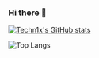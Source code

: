 ### Hi there 👋

[![Techn1x's GitHub stats](https://github-readme-stats.vercel.app/api?username=techn1x&theme=great-gatsby&show_icons=true&hide=stars&custom_title=Github%20Stats%20%28Public%29)](https://github.com/techn1x/github-readme-stats)

![Top Langs](https://github-readme-stats.vercel.app/api/top-langs/?username=techn1x&layout=compact&theme=dark)


<!--
**Techn1x/Techn1x** is a ✨ _special_ ✨ repository because its `README.md` (this file) appears on your GitHub profile.

Here are some ideas to get you started:

- 🔭 I’m currently working on ...
- 🌱 I’m currently learning ...
- 👯 I’m looking to collaborate on ...
- 🤔 I’m looking for help with ...
- 💬 Ask me about ...
- 📫 How to reach me: ...
- 😄 Pronouns: ...
- ⚡ Fun fact: ...
-->

